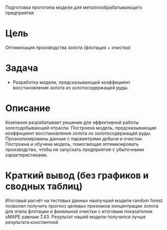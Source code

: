 Подготовка прототипа модели для металлообрабатывающего предприятия

# Цель
Оптимизация производства золота (флотация + очистка)

# Задача
- Разработка модели, предсказывающей коэффициент восстановления золота из золотосодержащей руды.

# Описание
Компания разрабатывает решения для эффективной работы золотодобывающей отрасли.
Построена модель, предсказывающая коэффициент восстановления золота из золотосодержащей руды. Проанализированы данные с параметрами добычи и очистки.
Построена и обучена модель, помогающая оптимизировать производство, чтобы не запускать предприятие с убыточными характеристиками.

# Краткий вывод (без графиков и сводных таблиц)
Итоговый расчёт на тестовых данных наилучшей модели random forest позволил получить прогноз целевых признаков концентрации золота для этапа флотации и финальной очистки с итоговым показателем sMAPE равным 7,43. Результат нашей модели получился лучше результата константной
